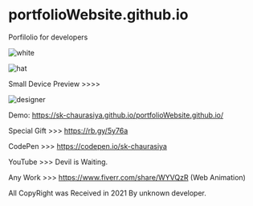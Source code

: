 # portfolioWebsite.github.io

Porfilolio for developers

![white](https://user-images.githubusercontent.com/97239651/197729929-4205d5f1-bbf8-4b44-9919-bf66e58d56cd.PNG)

![hat](https://user-images.githubusercontent.com/97239651/197729925-a6b0028f-2391-424f-b6a4-385b3115a0fd.PNG)

Small Device Preview >>>>

![designer](https://user-images.githubusercontent.com/97239651/197729916-0f63d2a4-1033-4e07-a6b8-b5db79a5030c.PNG)


Demo: https://sk-chaurasiya.github.io/portfolioWebsite.github.io/

Special Gift >>> https://rb.gy/5y76a

CodePen >>> https://codepen.io/sk-chaurasiya

YouTube >>> Devil is Waiting.

Any Work >>> https://www.fiverr.com/share/WYVQzR (Web Animation)

All CopyRight was Received in 2021 By unknown developer.

